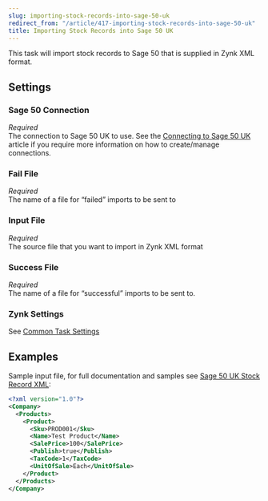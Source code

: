 ```yaml
---
slug: importing-stock-records-into-sage-50-uk
redirect_from: "/article/417-importing-stock-records-into-sage-50-uk"
title: Importing Stock Records into Sage 50 UK
---
```

This task will import stock records to Sage 50 that is supplied in Zynk XML format.

## Settings
### Sage 50 Connection
_Required_  
The connection to Sage 50 UK to use.  See the [Connecting to Sage 50 UK](connecting-to-sage-50-uk) article if you require more information on how to create/manage connections.

### Fail File
_Required_  
The name of a file for “failed” imports to be sent to   

### Input File
_Required_  
The source file that you want to import in Zynk XML format   

### Success File
_Required_  
The name of a file for “successful” imports to be sent to. 

### Zynk Settings
See [Common Task Settings](common-task-settings)

## Examples
Sample input file, for full documentation and samples see [Sage 50 UK Stock Record XML](sage-50-uk-stock-record-xml):  

```xml
<?xml version="1.0"?>
<Company>
  <Products>
    <Product>
      <Sku>PROD001</Sku>
      <Name>Test Product</Name>
      <SalePrice>100</SalePrice>
      <Publish>true</Publish>
      <TaxCode>1</TaxCode>
      <UnitOfSale>Each</UnitOfSale>
    </Product>
  </Products>
</Company>
```